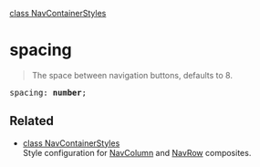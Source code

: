[class NavContainerStyles](NavContainerStyles.md)

# spacing

> The space between navigation buttons, defaults to 8.

<pre class="docgen_signature">spacing: <b>number</b>;</pre>

## Related

- [<!--{ref:class}-->class NavContainerStyles](NavContainerStyles.md) \
    Style configuration for [NavColumn](NavColumn.md) and [NavRow](NavRow.md) composites.
